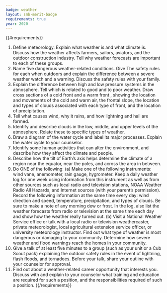 ```yaml
---
badge: weather
layout: smb-merit-badge
requirements: true
year: 2020
---
```


{{#requirements}}
1. Define meteorology. Explain what weather is and what climate is. Discuss how the weather affects farmers, sailors, aviators, and the outdoor construction industry. Tell why weather forecasts are important to each of these groups.
2. Name five dangerous weather-related conditions. Give The safety rules for each when outdoors and explain the difference between a severe weather watch and a warning. Discuss the safety rules with your family.
3. Explain the difference between high and low pressure systems in the atmosphere. Tell which is related to good and to poor weather. Draw cross sections of a cold front and a warm front , showing the location and movements of the cold and warm air, the frontal slope, the location and types of clouds associated with each type of front, and the location of precipitation.
4. Tell what causes wind, why it rains, and how lightning and hail are formed.
5. Identify and describe clouds in the low, middle, and upper levels of the atmosphere. Relate these to specific types of weather.
6. Draw a diagram of the water cycle and label its major processes. Explain the water cycle to your counselor.
7. Identify some human activities that can alter the environment, and describe how they affect the climate and people.
8. Describe how the tilt of Earth’s axis helps determine the climate of a region near the equator, near the poles, and across the area in between.
9. Do ONE of the following:
    (a) Make one of the following instruments: wind vane, anemometer, rain gauge, hygrometer. Keep a daily weather log for one week using information from this instrument as well as from other sources such as local radio and television stations, NOAA Weather Radio All Hazards, and Internet sources (with your parent’s permission). Record the following information at the same time every day: wind direction and speed, temperature, precipitation, and types of clouds. Be sure to make a note of any morning dew or frost. In the log, also list the weather forecasts from radio or television at the same time each day and show how the weather really turned out.
    (b) Visit a National Weather Service office or talk with a local radio or television weathercaster, private meteorologist, local agricultural extension service officer, or university meteorology instructor. Find out what type of weather is most dangerous or damaging to your community. Determine how severe weather and flood warnings reach the homes in your community.
10. Give a talk of at least five minutes to a group (such as your unit or a Cub Scout pack) explaining the outdoor safety rules in the event of lightning, flash floods, and tornadoes. Before your talk, share your outline with your counselor for approval.
11. Find out about a weather-related career opportunity that interests you. Discuss with and explain to your counselor what training and education are required for such a position, and the responsibilities required of such a position.
{{/requirements}}
